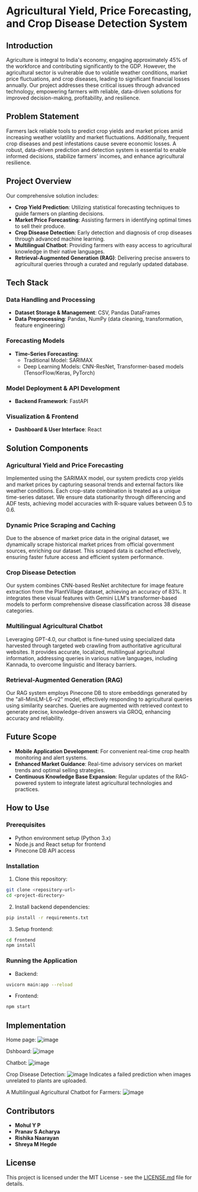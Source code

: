 # Agricultural Yield, Price Forecasting, and Crop Disease Detection System

## Introduction
Agriculture is integral to India's economy, engaging approximately 45% of the workforce and contributing significantly to the GDP. However, the agricultural sector is vulnerable due to volatile weather conditions, market price fluctuations, and crop diseases, leading to significant financial losses annually. Our project addresses these critical issues through advanced technology, empowering farmers with reliable, data-driven solutions for improved decision-making, profitability, and resilience.

## Problem Statement
Farmers lack reliable tools to predict crop yields and market prices amid increasing weather volatility and market fluctuations. Additionally, frequent crop diseases and pest infestations cause severe economic losses. A robust, data-driven prediction and detection system is essential to enable informed decisions, stabilize farmers' incomes, and enhance agricultural resilience.

## Project Overview
Our comprehensive solution includes:
- **Crop Yield Prediction**: Utilizing statistical forecasting techniques to guide farmers on planting decisions.
- **Market Price Forecasting**: Assisting farmers in identifying optimal times to sell their produce.
- **Crop Disease Detection**: Early detection and diagnosis of crop diseases through advanced machine learning.
- **Multilingual Chatbot**: Providing farmers with easy access to agricultural knowledge in their native languages.
- **Retrieval-Augmented Generation (RAG)**: Delivering precise answers to agricultural queries through a curated and regularly updated database.

## Tech Stack
### Data Handling and Processing
- **Dataset Storage & Management**: CSV, Pandas DataFrames
- **Data Preprocessing**: Pandas, NumPy (data cleaning, transformation, feature engineering)

### Forecasting Models
- **Time-Series Forecasting**:
  - Traditional Model: SARIMAX
  - Deep Learning Models: CNN-ResNet, Transformer-based models (TensorFlow/Keras, PyTorch)

### Model Deployment & API Development
- **Backend Framework**: FastAPI

### Visualization & Frontend
- **Dashboard & User Interface**: React

## Solution Components
### Agricultural Yield and Price Forecasting
Implemented using the SARIMAX model, our system predicts crop yields and market prices by capturing seasonal trends and external factors like weather conditions. Each crop-state combination is treated as a unique time-series dataset. We ensure data stationarity through differencing and ADF tests, achieving model accuracies with R-square values between 0.5 to 0.6.

### Dynamic Price Scraping and Caching
Due to the absence of market price data in the original dataset, we dynamically scrape historical market prices from official government sources, enriching our dataset. This scraped data is cached effectively, ensuring faster future access and efficient system performance.

### Crop Disease Detection
Our system combines CNN-based ResNet architecture for image feature extraction from the PlantVillage dataset, achieving an accuracy of 83%. It integrates these visual features with Gemini LLM's transformer-based models to perform comprehensive disease classification across 38 disease categories.

### Multilingual Agricultural Chatbot
Leveraging GPT-4.0, our chatbot is fine-tuned using specialized data harvested through targeted web crawling from authoritative agricultural websites. It provides accurate, localized, multilingual agricultural information, addressing queries in various native languages, including Kannada, to overcome linguistic and literacy barriers.

### Retrieval-Augmented Generation (RAG)
Our RAG system employs Pinecone DB to store embeddings generated by the "all-MiniLM-L6-v2" model, effectively responding to agricultural queries using similarity searches. Queries are augmented with retrieved context to generate precise, knowledge-driven answers via GROQ, enhancing accuracy and reliability.

## Future Scope
- **Mobile Application Development**: For convenient real-time crop health monitoring and alert systems.
- **Enhanced Market Guidance**: Real-time advisory services on market trends and optimal selling strategies.
- **Continuous Knowledge Base Expansion**: Regular updates of the RAG-powered system to integrate latest agricultural technologies and practices.

## How to Use
### Prerequisites
- Python environment setup (Python 3.x)
- Node.js and React setup for frontend
- Pinecone DB API access

### Installation
1. Clone this repository:
```bash
git clone <repository-url>
cd <project-directory>
```

2. Install backend dependencies:
```bash
pip install -r requirements.txt
```

3. Setup frontend:
```bash
cd frontend
npm install
```

### Running the Application
- Backend:
```bash
uvicorn main:app --reload
```
- Frontend:
```bash
npm start
```
## Implementation
Home page:
![image](https://github.com/user-attachments/assets/a0f489c8-f109-41aa-92b5-1da2c991c782)

Dshboard:
![image](https://github.com/user-attachments/assets/3aeb3969-ee46-4263-a5b2-3a5afdb45ba4)

Chatbot:
![image](https://github.com/user-attachments/assets/fccb7d04-97fe-4663-8637-c81243cbf7c3)

Crop Disease Detection:
![image](https://github.com/user-attachments/assets/29ed3cdf-6e7d-4ed2-814e-f88b10df2e53)
Indicates a failed prediction when images unrelated to plants are uploaded.

A Multilingual Agricultural Chatbot for Farmers:
![image](https://github.com/user-attachments/assets/44d634ba-ad59-449d-a3fb-c4a3c29725ae)




## Contributors
- **Mohul Y P**
- **Pranav S Acharya**
- **Rishika Naarayan**
- **Shreya M Hegde**

## License
This project is licensed under the MIT License - see the [LICENSE.md](LICENSE.md) file for details.

